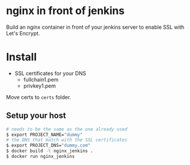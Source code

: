 # nginx in front of jenkins

Build an nginx container in front of your jenkins server to enable SSL with Let's Encrypt.

# Install

- SSL certificates for your DNS
	- fullchain1.pem
	- privkey1.pem

Move certs to `certs` folder.

## Setup your host


```bash
# needs to be the same as the one already used
$ export PROJECT_NAME="dummy"
# the DNS that match with the SSL certificates
$ export PROJECT_DNS="dummy.com"
$ docker build -t nginx_jenkins .
$ docker run nginx_jenkins
```
